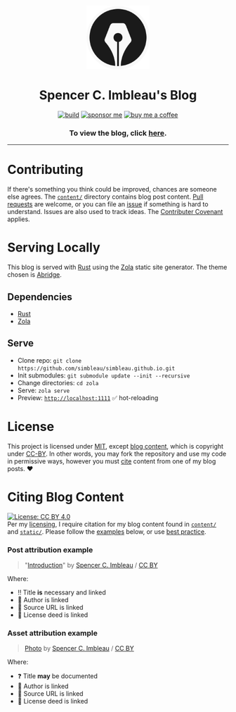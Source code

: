<div align="center">

<img src="zola/static/logo.svg" width="144px" height="144px"/>

# Spencer C. Imbleau's Blog
[![build](https://img.shields.io/github/workflow/status/simbleau/simbleau.github.io/gh-pages?style=for-the-badge&logo=github)](https://github.com/simbleau/simbleau.github.io/actions/workflows/gh-pages.yml)
[![sponsor me](https://img.shields.io/badge/sponsor-30363D?style=for-the-badge&logo=GitHub-Sponsors&logoColor=#white)](https://github.com/sponsors/simbleau)
[![buy me a coffee](https://img.shields.io/badge/Buy_Me_A_Coffee-FFDD00?style=for-the-badge&logo=buy-me-a-coffee&logoColor=black)](https://buymeacoffee.com/simbleau)

<h3>To view the blog, click <a href="https://simbleau.github.io/blog">here</a>.</h3>

</div>

---

# Contributing
If there's something you think could be improved, chances are someone else agrees. The [`content/`](zola/content/) directory contains blog post content. [Pull requests](https://github.com/simbleau/simbleau.github.io/pulls) are welcome, or you can file an [issue](https://github.com/simbleau/simbleau.github.io/issues) if something is hard to understand. Issues are also used to track ideas. The [Contributer Covenant](https://www.contributor-covenant.org/version/2/0/code_of_conduct/) applies.

# Serving Locally
This blog is served with [Rust](https://rust-lang.org) using the [Zola](https://www.getzola.org/) static site generator. The theme chosen is [Abridge](https://github.com/Jieiku/abridge).

## Dependencies
- [Rust](https://www.rust-lang.org/tools/install)
- [Zola](https://www.getzola.org/documentation/getting-started/installation/)

## Serve
- Clone repo: `git clone https://github.com/simbleau/simbleau.github.io.git`
- Init submodules: `git submodule update --init --recursive`
- Change directories: `cd zola`
- Serve: `zola serve`
- Preview: [`http://localhost:1111`](http://localhost:1111) ✅ hot-reloading

# License
This project is licensed under [MIT](LICENSE-MIT), except [blog content](#citing-blog-content), which is copyright under [CC-BY](LICENSE-CC-BY). In other words, you may fork the repository and use my code in permissive ways, however you must [cite](#citing-blog-content) content from one of my blog posts. ❤️

# Citing Blog Content
[![License: CC BY 4.0](https://img.shields.io/badge/License-CC%20BY%204.0-lightgrey.svg)](LICENSE-CC-BY)\
Per my [licensing](#license), I require citation for my blog content found in [`content/`](zola/content/) and [`static/`](zola/static/). Please follow the [examples](#post-attribution-example) below, or use [best practice](https://wiki.creativecommons.org/wiki/best_practices_for_attribution).

### Post attribution example
> "[Introduction]()" by [Spencer C. Imbleau](https://spencer.imbleau.com) / [CC BY](LICENSE-CC-BY)

Where:
- ‼️ Title **is** necessary and linked
- 🔗 Author is linked
- 🔗 Source URL is linked
- 🔗 License deed is linked

### Asset attribution example
> [Photo](#) by [Spencer C. Imbleau](https://spencer.imbleau.com) / [CC BY](LICENSE-CC-BY)

Where:
- ❓ Title **may** be documented
- 🔗 Author is linked
- 🔗 Source URL is linked
- 🔗 License deed is linked
